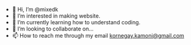 - 👋 Hi, I’m @mixedk
- 👀 I’m interested in making website. 
- 🌱 I’m currently learning how to understand coding. 
- 💞️ I’m looking to collaborate on...
- 📫 How to reach me through my email kornegay.kamoni@gmail.com 

<!---
mixedk/mixedk is a ✨ special ✨ repository because its `README.md` (this file) appears on your GitHub profile.
You can click the Preview link to take a look at your changes.
--->
